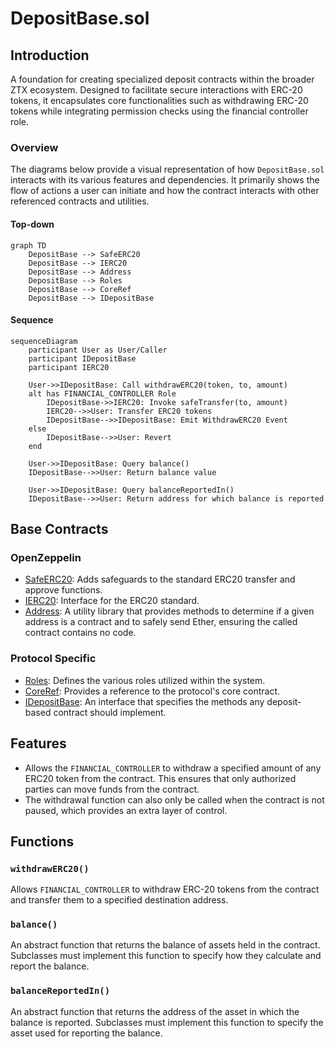 # DepositBase.sol

## Introduction
A foundation for creating specialized deposit contracts within the broader ZTX ecosystem. Designed to facilitate secure interactions with ERC-20 tokens, it encapsulates core functionalities such as withdrawing ERC-20 tokens while integrating permission checks using the financial controller role.

### Overview
The diagrams below provide a visual representation of how `DepositBase.sol` interacts with its various features and dependencies. It primarily shows the flow of actions a user can initiate and how the contract interacts with other referenced contracts and utilities.

#### Top-down
```mermaid
graph TD
    DepositBase --> SafeERC20
    DepositBase --> IERC20
    DepositBase --> Address
    DepositBase --> Roles
    DepositBase --> CoreRef
    DepositBase --> IDepositBase
```

#### Sequence
```mermaid
sequenceDiagram
    participant User as User/Caller
    participant IDepositBase
    participant IERC20

    User->>IDepositBase: Call withdrawERC20(token, to, amount)
    alt has FINANCIAL_CONTROLLER Role
        IDepositBase->>IERC20: Invoke safeTransfer(to, amount)
        IERC20-->>User: Transfer ERC20 tokens
        IDepositBase-->>IDepositBase: Emit WithdrawERC20 Event
    else
        IDepositBase-->>User: Revert
    end

    User->>IDepositBase: Query balance()
    IDepositBase-->>User: Return balance value

    User->>IDepositBase: Query balanceReportedIn()
    IDepositBase-->>User: Return address for which balance is reported
```

## Base Contracts
### OpenZeppelin
- [SafeERC20](https://github.com/OpenZeppelin/openzeppelin-contracts/blob/master/contracts/token/ERC20/utils/SafeERC20.sol): Adds safeguards to the standard ERC20 transfer and approve functions.
- [IERC20](https://github.com/OpenZeppelin/openzeppelin-contracts/blob/master/contracts/token/ERC20/IERC20.sol): Interface for the ERC20 standard.
- [Address](https://github.com/OpenZeppelin/openzeppelin-contracts/blob/master/contracts/utils/Address.sol):  A utility library that provides methods to determine if a given address is a contract and to safely send Ether, ensuring the called contract contains no code.
### Protocol Specific
- [Roles](https://github.com/ZTX-Foundation/tuxedo/blob/develop/src/core/Roles.sol): Defines the various roles utilized within the system.
- [CoreRef](https://github.com/ZTX-Foundation/tuxedo/blob/develop/src/refs/CoreRef.sol): Provides a reference to the protocol's core contract.
- [IDepositBase](https://github.com/ZTX-Foundation/tuxedo/blob/develop/src/finance/IDepositBase.sol): An interface that specifies the methods any deposit-based contract should implement.

## Features
- Allows the `FINANCIAL_CONTROLLER` to withdraw a specified amount of any ERC20 token from the contract. This ensures that only authorized parties can move funds from the contract.
- The withdrawal function can also only be called when the contract is not paused, which provides an extra layer of control.

## Functions
### `withdrawERC20()`
Allows `FINANCIAL_CONTROLLER` to withdraw ERC-20 tokens from the contract and transfer them to a specified destination address.

### `balance()`
An abstract function that returns the balance of assets held in the contract. Subclasses must implement this function to specify how they calculate and report the balance.

### `balanceReportedIn()`
An abstract function that returns the address of the asset in which the balance is reported. Subclasses must implement this function to specify the asset used for reporting the balance.
